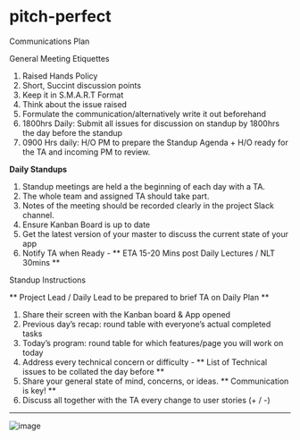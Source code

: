 # pitch-perfect

Communications Plan

General Meeting Etiquettes

1. Raised Hands Policy
2. Short, Succint discussion points
3. Keep it in S.M.A.R.T Format
4. Think about the issue raised
5. Formulate the communication/alternatively write it out beforehand
6. 1800hrs Daily: Submit all issues for discussion on standup by 1800hrs the day before the standup
7. 0900 Hrs daily: H/O PM to prepare the Standup Agenda + H/O ready for the TA and incoming PM to review. 

**Daily Standups**

1. Standup meetings are held a the beginning of each day with a TA.
2. The whole team and assigned TA should take part.
3. Notes of the meeting should be recorded clearly in the project Slack channel.
4. Ensure Kanban Board is up to date
5. Get the latest version of your master to discuss the current state of your app
6. Notify TA when Ready - ** ETA 15-20 Mins post Daily Lectures / NLT 30mins **

Standup Instructions

** Project Lead / Daily Lead to be prepared to brief TA on Daily Plan **

1. Share their screen with the Kanban board & App opened
2. Previous day’s recap: round table with everyone’s actual completed tasks
3. Today’s program: round table for which features/page you will work on today
4. Address every technical concern or difficulty - ** List of Technical issues to be collated the day before **
5. Share your general state of mind, concerns, or ideas. ** Communication is key! **
6. Discuss all together with the TA every change to user stories (+ / -)

**********************************************************************************************************************************************************************************************


![image](https://github.com/user-attachments/assets/7000fa26-4f8b-4c51-8b9f-a954afda89b4)
